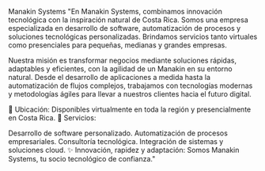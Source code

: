 Manakin Systems
"En Manakin Systems, combinamos innovación tecnológica con la inspiración natural de Costa Rica. Somos una empresa especializada en desarrollo de software, automatización de procesos y soluciones tecnológicas personalizadas. Brindamos servicios tanto virtuales como presenciales para pequeñas, medianas y grandes empresas.

Nuestra misión es transformar negocios mediante soluciones rápidas, adaptables y eficientes, con la agilidad de un Manakin en su entorno natural. Desde el desarrollo de aplicaciones a medida hasta la automatización de flujos complejos, trabajamos con tecnologías modernas y metodologías ágiles para llevar a nuestros clientes hacia el futuro digital.

📍 Ubicación: Disponibles virtualmente en toda la región y presencialmente en Costa Rica.
🔧 Servicios:

Desarrollo de software personalizado.
Automatización de procesos empresariales.
Consultoría tecnológica.
Integración de sistemas y soluciones cloud.
✨ Innovación, rapidez y adaptación: Somos Manakin Systems, tu socio tecnológico de confianza."

